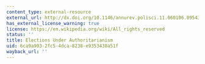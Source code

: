 ```yaml
---
content_type: external-resource
external_url: http://dx.doi.org/10.1146/annurev.polisci.11.060106.095434
has_external_license_warning: true
license: https://en.wikipedia.org/wiki/All_rights_reserved
status: ''
title: Elections Under Authoritarianism
uid: 6ca9a903-2fc5-4dca-8238-e9353438a51f
wayback_url: ''
---
```

